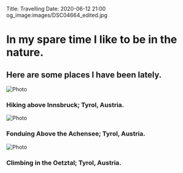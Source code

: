 Title: Travelling
Date: 2020-06-12 21:00
og_image:images/DSC04664_edited.jpg

# In my spare time I like to be in the nature.
## Here are some places I have been lately.


![Photo]({attach}/images/IMG_20191110_170235_crop.jpg)
### Hiking above Innsbruck; Tyrol, Austria.

![Photo]({attach}/images/IMG_20170908_182103_edited_1.jpg)
### Fonduing Above the Achensee; Tyrol, Austria.

![Photo]({attach}/images/IMG_20180926_185843_edited_1.jpg)
### Climbing in the Oetztal; Tyrol, Austria.

